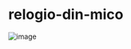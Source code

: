 # relogio-din-mico
![image](https://user-images.githubusercontent.com/103865017/204065277-f1fad545-e166-4e36-b147-d207bc0a7141.png)
